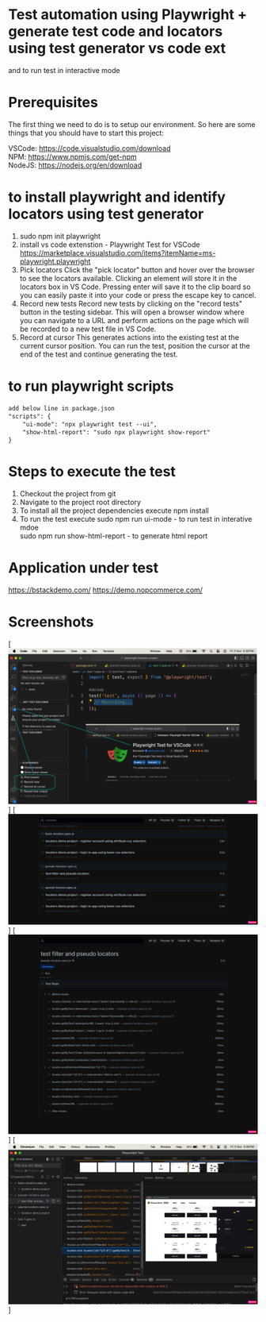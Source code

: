 # Test automation using Playwright + generate test code and locators using test generator vs code ext  
  and to run test in interactive mode

# Prerequisites

The first thing we need to do is to setup our environment. So here are some things that you should have to start this project:

VSCode: https://code.visualstudio.com/download </br>
NPM: https://www.npmjs.com/get-npm </br>
NodeJS: https://nodejs.org/en/download

# to install playwright and identify locators using test generator  
1.  sudo npm init playwright
2.  install vs code extenstion - Playwright Test for VSCode
	https://marketplace.visualstudio.com/items?itemName=ms-playwright.playwright
3.  Pick locators
    Click the "pick locator" button and hover over the browser to see the locators available. Clicking an element will store it in the locators box in VS Code. Pressing enter will save it to the clip board so you can easily paste it into your code or press the escape key to cancel.
4.  Record new tests
    Record new tests by clicking on the "record tests" button in the testing sidebar. This will open a browser window where you can navigate to a URL and perform actions on the page which will be recorded to a new test file in VS Code.
5.  Record at cursor
    This generates actions into the existing test at the current cursor position. You can run the test, position the cursor at the end of the test and continue generating the test.   	 

# to run playwright scripts 
    add below line in package.json 
	"scripts": {
		"ui-mode": "npx playwright test --ui",
		"show-html-report": "sudo npx playwright show-report"
	}

# Steps to execute the test

1. Checkout the project from git
2. Navigate to the project root directory
3. To install all the project dependencies execute 
    npm install
4. To run the test execute
    sudo npm run ui-mode - to run test in interative mdoe  
    sudo npm run show-html-report - to generate html report 
    
 # Application under test 
   https://bstackdemo.com/ 
   https://demo.nopcommerce.com/

 # Screenshots
[![Test code](https://github.com/alagamai/Playwright-Locators-Demo/blob/master/images/generate-test-code.png)]
[![HTML report](https://github.com/alagamai/Playwright-Locators-Demo/blob/master/images/report.png)]
[![HTML detailed report](https://github.com/alagamai/Playwright-Locators-Demo/blob/master/images/report1.png)]
[![Interactive mode Test Runner](https://github.com/alagamai/Playwright-Locators-Demo/blob/master/images/run-test-in-ui-mode.png)]
